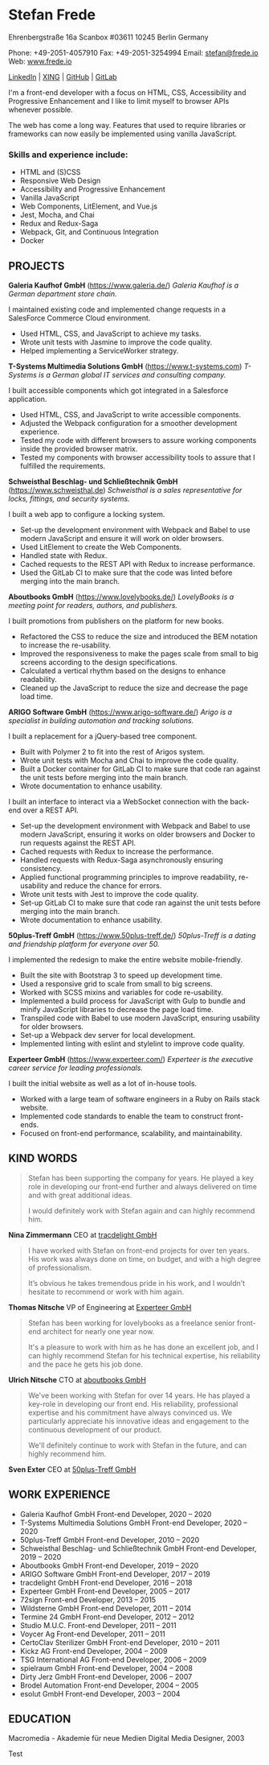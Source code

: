 # Stefan Frede

Ehrenbergstraße 16a
Scanbox #03611
10245 Berlin
Germany

Phone: +49-2051-4057910
Fax: +49-2051-3254994
Email: stefan@frede.io
Web: www.frede.io

[LinkedIn](https://www.linkedin.com/in/stefanfrede/) | [XING](https://www.xing.com/profile/Stefan_Frede2) | [GitHub](https://github.com/stefanfrede) | [GitLab](https://gitlab.com/stefanfrede)

I'm a front-end developer with a focus on HTML, CSS, Accessibility and
Progressive Enhancement and I like to limit myself to browser APIs whenever
possible.

The web has come a long way. Features that used to require libraries or
frameworks can now easily be implemented using vanilla JavaScript.

### Skills and experience include:

+ HTML and (S)CSS
+ Responsive Web Design
+ Accessibility and Progressive Enhancement
+ Vanilla JavaScript
+ Web Components, LitElement, and Vue.js
+ Jest, Mocha, and Chai
+ Redux and Redux-Saga
+ Webpack, Git, and Continuous Integration
+ Docker

## PROJECTS

**Galeria Kaufhof GmbH** (https://www.galeria.de/)
*Galeria Kaufhof is a German department store chain.*

I maintained existing code and implemented change requests in a SalesForce Commerce Cloud environment.

+ Used HTML, CSS, and JavaScript to achieve my tasks.
+ Wrote unit tests with Jasmine to improve the code quality.
+ Helped implementing a ServiceWorker strategy.

**T-Systems Multimedia Solutions GmbH** (https://www.t-systems.com)
*T-Systems is a German global IT services and consulting company.*

I built accessible components which got integrated in a Salesforce application.

+ Used HTML, CSS, and JavaScript to write accessible components.
+ Adjusted the Webpack configuration for a smoother development experience.
+ Tested my code with different browsers to assure working components inside the
  provided browser matrix.
+ Tested my components with browser accessibility tools to assure that I
  fulfilled the requirements.

**Schweisthal Beschlag- und Schließtechnik GmbH** (https://www.schweisthal.de)
*Schweisthal is a sales representative for locks, fittings, and security
systems.*

I built a web app to configure a locking system.

+ Set-up the development environment with Webpack and Babel to use modern
  JavaScript and ensure it will work on older browsers.
+ Used LitElement to create the Web Components.
+ Handled state with Redux.
+ Cached requests to the REST API with Redux to increase performance.
+ Used the GitLab CI to make sure that the code was linted before merging into
  the main branch.

**Aboutbooks GmbH** (https://www.lovelybooks.de/)
*LovelyBooks is a meeting point for readers, authors, and publishers.*

I built promotions from publishers on the platform for new books.

+ Refactored the CSS to reduce the size and introduced the BEM notation to
  increase the re-usability.
+ Improved the responsiveness to make the pages scale from small to big screens
  according to the design specifications.
+ Calculated a vertical rhythm based on the designs to enhance readability.
+ Cleaned up the JavaScript to reduce the size and decrease the page load time.

**ARIGO Software GmbH** (https://www.arigo-software.de/)
*Arigo is a specialist in building automation and tracking solutions.*

I built a replacement for a jQuery-based tree component.

+ Built with Polymer 2 to fit into the rest of Arigos system.
+ Wrote unit tests with Mocha and Chai to improve the code quality.
+ Built a Docker container for GitLab CI to make sure that code ran against the
  unit tests before merging into the main branch.
+ Wrote documentation to enhance usability.

I built an interface to interact via a WebSocket connection with the back-end
over a REST API.

+ Set-up the development environment with Webpack and Babel to use modern
  JavaScript, ensuring it works on older browsers and Docker to run requests
  against the REST API.
+ Cached requests with Redux to increase the performance.
+ Handled requests with Redux-Saga asynchronously ensuring consistency.
+ Applied functional programming principles to improve readability, re-usability
  and reduce the chance for errors.
+ Wrote unit tests with Jest to improve the code quality.
+ Set-up GitLab CI to make sure that code ran against the unit tests before
  merging into the main branch.
+ Wrote documentation to enhance usability.

**50plus-Treff GmbH** (https://www.50plus-treff.de/)
*50plus-Treff is a dating and friendship platform for everyone over 50.*

I implemented the redesign to make the entire website mobile-friendly.

+ Built the site with Bootstrap 3 to speed up development time.
+ Used a responsive grid to scale from small to big screens.
+ Worked with SCSS mixins and variables for code re-usability.
+ Implemented a build process for JavaScript with Gulp to bundle and minify
  JavaScript libraries to decrease the page load time.
+ Transpiled code with Babel to use modern JavaScript, ensuring usability for
  older browsers.
+ Set-up a Webpack dev server for local development.
+ Implemented linting with eslint and stylelint to improve code quality.

**Experteer GmbH** (https://www.experteer.com/)
*Experteer is the executive career service for leading professionals.*

I built the initial website as well as a lot of in-house tools.

+ Worked with a large team of software engineers in a Ruby on Rails stack
  website.
+ Implemented code standards to enable the team to construct front-ends.
+ Focused on front-end performance, scalability, and maintainability.


## KIND WORDS

> Stefan has been supporting the company for years. He played a key role in
> developing our front-end further and always  delivered on time and with great
> additional ideas.
>
> I would definitely work with Stefan again and can highly recommend him.

**Nina Zimmermann**
CEO at [tracdelight GmbH](https://www.tracdelight.io/)

> I have worked with Stefan on front-end projects for over ten years. His work
> was always done on time, on budget, and with a high degree of professionalism.
>
> It’s obvious he takes tremendous pride in his work, and I wouldn’t hesitate to
> recommend or work with him again.

**Thomas Nitsche**
VP of Engineering at [Experteer GmbH](https://www.experteer.com/)

> Stefan has been working for lovelybooks as a freelance senior front-end architect
> for nearly one year now.
>
> It's a pleasure to work with him as he has done an excellent job, and I can highly
> recommend Stefan for his technical expertise, his reliability and the pace he gets
> his job done.

**Ulrich Nitsche**
CTO at [aboutbooks GmbH](https://www.lovelybooks.de/)

> We've been working with Stefan for over 14 years. He has played a key-role in
> developing our front end. His reliability, professional expertise and his
> commitment have always convinced us. We particularly appreciate his innovative
> ideas and engagement to the continuous development of our product.
>
> We'll definitely continue to work with Stefan in the future, and can highly
> recommend him.

**Sven Exter**
CEO at [50plus-Treff GmbH ](https://www.50plus-treff.de/)


## WORK EXPERIENCE

+ Galeria Kaufhof GmbH
  Front-end Developer, 2020 – 2020
+ T-Systems Multimedia Solutions GmbH
  Front-end Developer, 2020 – 2020
+ 50plus-Treff GmbH
  Front-end Developer, 2010 – 2020
+ Schweisthal Beschlag- und Schließtechnik GmbH
  Front-end Developer, 2019 – 2020
+ Aboutbooks GmbH
  Front-end Developer, 2019 – 2020
+ ARIGO Software GmbH
  Front-end Developer, 2017 – 2019
+ tracdelight GmbH
  Front-end Developer, 2016 – 2018
+ Experteer GmbH
  Front-end Developer, 2005 – 2017
+ 72sign
  Front-end Developer, 2013 – 2015
+ Wildsterne GmbH
  Front-end Developer, 2011 – 2014
+ Termine 24 GmbH
  Front-end Developer, 2012 – 2012
+ Studio M.U.C.
  Front-end Developer, 2011 – 2011
+ Voycer Ag
  Front-end Developer, 2011 – 2011
+ CertoClav Sterilizer GmbH
  Front-end Developer, 2010 – 2011
+ Kickz AG
  Front-end Developer, 2004 – 2009
+ TSG International AG
  Front-end Developer, 2006 – 2009
+ spielraum GmbH
  Front-end Developer, 2004 – 2008
+ Dirty Jerz GmbH
  Front-end Developer, 2006 – 2007
+ Brodel Automation
  Front-end Developer, 2004 – 2005
+ esolut GmbH
  Front-end Developer, 2003 – 2004


## EDUCATION

Macromedia - Akademie für neue Medien
Digital Media Designer, 2003

Test
